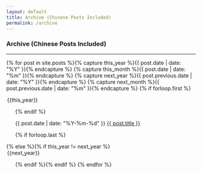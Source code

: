 ```yaml
---
layout: default
title: Archive (Chinese Posts Included)
permalink: /archive
---
```


### Archive (Chinese Posts Included)

---

{% for post in site.posts  %}{% capture this_year %}{{ post.date | date: "%Y" }}{% endcapture %}
{% capture this_month %}{{ post.date | date: "%m" }}{% endcapture %}
{% capture next_year %}{{ post.previous.date | date: "%Y" }}{% endcapture %}
{% capture next_month %}{{ post.previous.date | date: "%m" }}{% endcapture %}
{% if forloop.first %}

<legend id="{{this_year}}">{{this_year}}</legend>

<ul>
{% endif %}
    <p><span>{{ post.date | date: "%Y-%m-%d" }}</span> <a class="pjaxlink" href="{{ site.baseurl }}{{ post.url }}">{{ post.title }}</a></p>
{% if forloop.last %}
    </ul>
{% else %}{% if this_year != next_year %}
    </ul>
    <legend id="{{next_year}}">{{next_year}}</legend><ul>{% endif %}{% endif %}
{% endfor %} 

